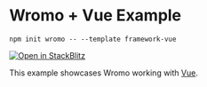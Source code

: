 # Wromo + Vue Example

```
npm init wromo -- --template framework-vue
```

[![Open in StackBlitz](https://developer.stackblitz.com/img/open_in_stackblitz.svg)](https://stackblitz.com/github/withwromo/wromo/tree/latest/examples/framework-vue)

This example showcases Wromo working with [Vue](https://v3.vuejs.org/).

